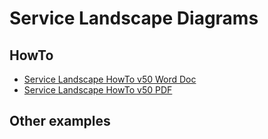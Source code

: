 # Service Landscape Diagrams


## HowTo
- [Service Landscape HowTo v50 Word Doc](Service_Landscape_HowTo_v50.doc.docx)
- [Service Landscape HowTo v50 PDF](Service_Landscape_HowTo_v50.doc.pdf)

## Other examples

